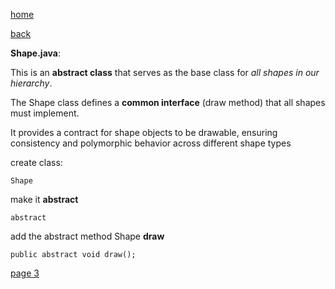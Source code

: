 [home](./page01.md)

[back](./page01.md)

**Shape.java**:

This is an **abstract class** that serves as the base class for *all shapes in our hierarchy*.

The Shape class defines a **common interface** (draw method) that all shapes must implement. 

It provides a contract for shape objects to be drawable, ensuring consistency and polymorphic behavior across different shape types

create class:

```
Shape
```

make it **abstract**

```
abstract
```
add the abstract method  Shape **draw**

```
public abstract void draw();
```


[page 3](./page03.md)
